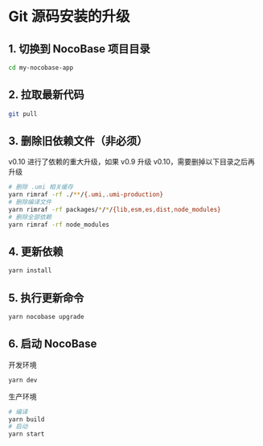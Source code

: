 # Git 源码安装的升级

## 1. 切换到 NocoBase 项目目录

```bash
cd my-nocobase-app
```

## 2. 拉取最新代码

```bash
git pull
```

## 3. 删除旧依赖文件（非必须）

v0.10 进行了依赖的重大升级，如果 v0.9 升级 v0.10，需要删掉以下目录之后再升级

```bash
# 删除 .umi 相关缓存
yarn rimraf -rf ./**/{.umi,.umi-production}
# 删除编译文件
yarn rimraf -rf packages/*/*/{lib,esm,es,dist,node_modules}
# 删除全部依赖
yarn rimraf -rf node_modules
```

## 4. 更新依赖

```bash
yarn install
```

## 5. 执行更新命令

```bash
yarn nocobase upgrade
```

## 6. 启动 NocoBase

开发环境

```bash
yarn dev
```

生产环境

```bash
# 编译
yarn build
# 启动
yarn start
```

